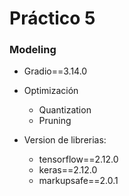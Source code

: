 # Práctico 5

### Modeling

- Gradio==3.14.0

- Optimización
  - Quantization
  - Pruning 

- Version de librerias: 
	
	- tensorflow==2.12.0
	- keras==2.12.0
	- markupsafe==2.0.1
